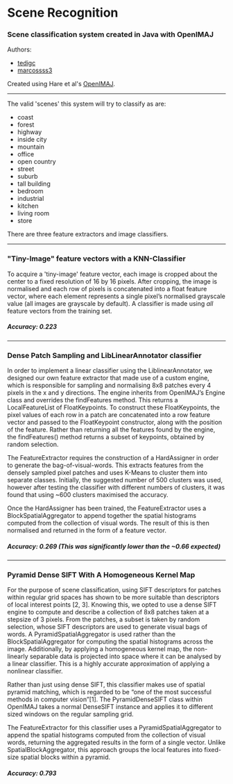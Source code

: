 # Scene Recognition
### Scene classification system created in Java with OpenIMAJ

Authors:
 * [tedigc](https://github.com/tedigc)
 * [marcossss3](https://github.com/marcossss3)
 
Created using Hare et al's [OpenIMAJ](http://www.openimaj.org/).

-------
The valid 'scenes' this system will try to classify as are:
* coast
* forest
* highway
* inside city
* mountain
* office
* open country
* street
* suburb
* tall building
* bedroom
* industrial
* kitchen
* living room
* store

There are three feature extractors and image classifiers.

---------
### "Tiny-Image" feature vectors with a KNN-Classifier
To acquire a 'tiny-image' feature vector, each image is cropped about the center to a fixed resolution of 16 by 16 pixels. After cropping, the image is normalised and each row of pixels is concatenated into a float feature vector, where each element represents a single pixel’s normalised grayscale value (all images are grayscale by default). A classifier is made using *all* feature vectors from the training set. 
##### Accuracy: 0.223
---------
### Dense Patch Sampling and LibLinearAnnotator classifier
In order to implement a linear classifier using the LiblinearAnnotator, we designed our own feature extractor that made use of a custom engine, which is responsible for sampling and normalising 8x8 patches every 4 pixels in the x and y directions. The engine inherits from OpenIMAJ’s Engine class and overrides the findFeatures method. This returns a LocalFeatureList of FloatKeypoints. To construct these FloatKeypoints, the pixel values of each row in a patch are concatenated into a row feature vector and passed to the FloatKeypoint constructor, along with the position of the feature. Rather than returning all the features found by the engine, the findFeatures() method returns a subset of keypoints, obtained by random selection.

The FeatureExtractor requires the construction of a HardAssigner in order to generate the bag-of-visual-words. This extracts features from the densely sampled pixel patches and uses K-Means to cluster them into separate classes. Initially, the suggested number of 500 clusters was used, however after testing the classifier with different numbers of clusters, it was found that using ~600 clusters maximised the accuracy.

Once the HardAssigner has been trained, the FeatureExtractor uses a BlockSpatialAggregator to append together the spatial histograms computed from the collection of visual words. The result of this is then normalised and returned in the form of a feature vector.

##### Accuracy: 0.269 **(This was significantly lower than the ~0.66 expected)**
---------
### Pyramid Dense SIFT With A Homogeneous Kernel Map

For the purpose of scene classification, using SIFT descriptors for patches within regular grid spaces has shown to be more suitable than descriptors of local interest points [2, 3]. Knowing this, we opted to use a dense SIFT engine to compute and describe a collection of 8x8 patches taken at a stepsize of 3 pixels. From the patches, a subset is taken by random selection, whose SIFT descriptors are used to generate visual bags of words. A PyramidSpatialAggregator is used rather than the BlockSpatialAggregator for computing the spatial histograms across the image. Additionally, by applying a homogeneous kernel map, the non-linearly separable data is projected into space where it can be analysed by a linear classifier. This is a highly accurate approximation of applying a nonlinear classifier.					

Rather than just using dense SIFT, this classifier makes use of spatial pyramid matching, which is regarded to be “one of the most successful methods in computer vision”[1]. The PyramidDenseSIFT class within OpenIMAJ takes a normal DenseSIFT instance and applies it to different sized windows on the regular sampling grid.

The FeatureExtractor for this classifier uses a PyramidSpatialAggregator to append the spatial histograms computed from the collection of visual words, returning the aggregated results in the form of a single vector. Unlike SpatialBlockAggregator, this approach groups the local features into fixed-size spatial blocks within a pyramid.

##### Accuracy: 0.793
